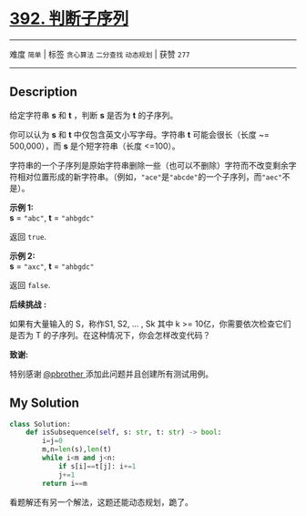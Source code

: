 # [392. 判断子序列](https://leetcode-cn.com/problems/is-subsequence/)

---

难度 `简单` | 标签 `贪心算法` `二分查找` `动态规划`  | 获赞 `277`

---

## Description

<style>
section pre{
    background-color: #eee;
    border: 1px solid #ddd;
    padding:10px;
    border-radius: 5px;
}
</style>
<section>
<p>给定字符串 <strong>s</strong> 和 <strong>t</strong> ，判断 <strong>s</strong> 是否为 <strong>t</strong> 的子序列。</p>
<p>你可以认为 <strong>s</strong> 和 <strong>t</strong> 中仅包含英文小写字母。字符串 <strong>t</strong> 可能会很长（长度 ~= 500,000），而 <strong>s</strong> 是个短字符串（长度 &lt;=100）。</p>
<p>字符串的一个子序列是原始字符串删除一些（也可以不删除）字符而不改变剩余字符相对位置形成的新字符串。（例如，<code>"ace"</code>是<code>"abcde"</code>的一个子序列，而<code>"aec"</code>不是）。</p>
<p><strong>示例&nbsp;1:</strong><br>
<strong>s</strong> = <code>"abc"</code>, <strong>t</strong> = <code>"ahbgdc"</code></p>
<p>返回&nbsp;<code>true</code>.</p>
<p><strong>示例&nbsp;2:</strong><br>
<strong>s</strong> = <code>"axc"</code>, <strong>t</strong> = <code>"ahbgdc"</code></p>
<p>返回&nbsp;<code>false</code>.</p>
<p><strong>后续挑战</strong> <strong>:</strong></p>
<p>如果有大量输入的 S，称作S1, S2, ... , Sk 其中 k &gt;= 10亿，你需要依次检查它们是否为 T 的子序列。在这种情况下，你会怎样改变代码？</p>
<p><strong>致谢:</strong></p>
<p>特别感谢<strong> </strong><a href="https://leetcode.com/pbrother/">@pbrother&nbsp;</a>添加此问题并且创建所有测试用例。</p>
</section>

## My Solution

```python
class Solution:
    def isSubsequence(self, s: str, t: str) -> bool:
        i=j=0
        m,n=len(s),len(t)
        while i<m and j<n:
            if s[i]==t[j]: i+=1
            j+=1
        return i==m
```

看题解还有另一个解法，这题还能动态规划，跪了。

